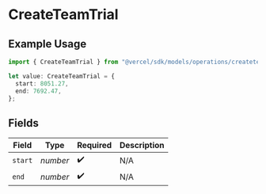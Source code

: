 # CreateTeamTrial

## Example Usage

```typescript
import { CreateTeamTrial } from "@vercel/sdk/models/operations/createteam.js";

let value: CreateTeamTrial = {
  start: 8051.27,
  end: 7692.47,
};
```

## Fields

| Field              | Type               | Required           | Description        |
| ------------------ | ------------------ | ------------------ | ------------------ |
| `start`            | *number*           | :heavy_check_mark: | N/A                |
| `end`              | *number*           | :heavy_check_mark: | N/A                |